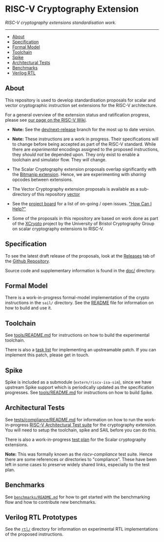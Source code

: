 
# RISC-V Cryptography Extension

*RISC-V cryptography extensions standardisation work.*

---

- [About](#About)
- [Specification](#Specification)
- [Formal Model](#Formal-Model)
- [Toolchain](#Toolchain)
- [Spike](#Spike)
- [Architectural Tests](#Architectural-Tests)
- [Benchmarks](#Benchmarks)
- [Verilog RTL](#Verilog-RTL-Prototypes)

## About

This repository is used to develop standardisation proposals for
scalar and vector cryptographic instruction set extensions for the RISC-V
architecture.

For a general overview of the extension status and ratification progress,
please see 
[our page on the RISC-V Wiki](https://wiki.riscv.org/x/MVcF).

- **Note:** See the
   [dev/next-release](https://github.com/riscv/riscv-crypto/tree/dev/next-release)
   branch for the most up to date version.

- **Note:** These instructions are a work in progress. Their specifications
  will to change before being accepted as part of the RISC-V standard.  While
  there are *experimental* encodings assigned to the proposed instructions,
  they *should not* be depended upon.  They only exist to enable a toolchain
  and simulator flow.  They *will* change.

- The Scalar Cryptography extension proposals overlap significantly
  with the [Bitmanip extension](https://github.com/riscv/riscv-bitmanip).
  Hence, we are experimenting with *sharing* opcodes between extensions.
  
- The Vector Cryptography extension proposals is available as a sub-directory
  of this repository [vector](https://github.com/riscv/riscv-crypto/tree/master/doc/vector)

- See the [project board](https://github.com/riscv/riscv-crypto/projects/1)
  for a list of on-going  / open issues.
  ["How Can I Help?"](https://github.com/riscv/riscv-crypto/issues?q=is%3Aissue+is%3Aopen+label%3A%22help+wanted%22)

- Some of the proposals in this repository are based on work done as part of
  the [XCrypto](https://github.com/scarv/xcrypto) project by the University
  of Bristol Cryptography Group on scalar cryptography extensions
  to RISC-V.

## Specification

To see the latest draft release of the proposals, look at the
[Releases](https://github.com/riscv/riscv-crypto/releases) tab of
the [Github Repository](https://github.com/riscv/riscv-crypto).

Source code and supplementary information is found in the
[doc/](doc/README.md) directory.

## Formal Model

There is a work-in-progress formal-model implementation of the crypto
instructions in the `sail/` directory.
See the [README](sail/README.md) file for information on how to build
and use it.

## Toolchain

See [tools/README.md](tools/README.md) for instructions on how to
build the experimental toolchain.

There is also a [task list](tools/gcc-patch-tasks.adoc) for
implementing an upstreamable patch.
If you can implement this patch, please get in touch.

## Spike

Spike is included as a submodule (`extern/riscv-isa-sim`), since
we have upstream Spike support which is periodically updated as the
specification progresses.
See [tools/README.md](tools/README.md) for instructions on how to
build Spike.

## Architectural Tests 

See [tests/compliance/README.md](tests/compliance/README.md) for
information on how to run the work-in-progress
[RISC-V Architectural Test suite](https://github.com/riscv/riscv-arch-test)
for the cryptography extension.
You will need to setup the toolchain, spike and SAIL before you can do
this.

There is also a work-in-progress 
[test plan](tests/compliance/test-plan-scalar.adoc)
for the Scalar cryptography extensions.

**Note:** This was formally known as the _riscv-compliance_ test suite.
Hence there are some references or directories to "compliance".
These have been left in some cases to preserve widely shared links,
especially to the test plan.

## Benchmarks

See [`benchmarks/README.md`](benchmarks/README.md) for how to
get started with the benchmarking flow and how to contribute new
benchmarks.

## Verilog RTL Prototypes

See the [`rtl/`](rtl/) directory for information on experimental
RTL implementations of the proposed instructions.

